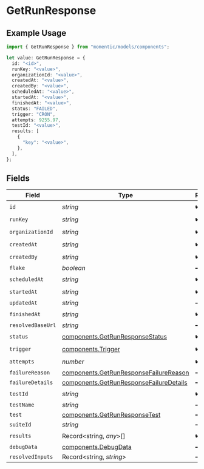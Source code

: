 # GetRunResponse

## Example Usage

```typescript
import { GetRunResponse } from "momentic/models/components";

let value: GetRunResponse = {
  id: "<id>",
  runKey: "<value>",
  organizationId: "<value>",
  createdAt: "<value>",
  createdBy: "<value>",
  scheduledAt: "<value>",
  startedAt: "<value>",
  finishedAt: "<value>",
  status: "FAILED",
  trigger: "CRON",
  attempts: 9255.97,
  testId: "<value>",
  results: [
    {
      "key": "<value>",
    },
  ],
};
```

## Fields

| Field                                                                                              | Type                                                                                               | Required                                                                                           | Description                                                                                        |
| -------------------------------------------------------------------------------------------------- | -------------------------------------------------------------------------------------------------- | -------------------------------------------------------------------------------------------------- | -------------------------------------------------------------------------------------------------- |
| `id`                                                                                               | *string*                                                                                           | :heavy_check_mark:                                                                                 | N/A                                                                                                |
| `runKey`                                                                                           | *string*                                                                                           | :heavy_check_mark:                                                                                 | N/A                                                                                                |
| `organizationId`                                                                                   | *string*                                                                                           | :heavy_check_mark:                                                                                 | N/A                                                                                                |
| `createdAt`                                                                                        | *string*                                                                                           | :heavy_check_mark:                                                                                 | N/A                                                                                                |
| `createdBy`                                                                                        | *string*                                                                                           | :heavy_check_mark:                                                                                 | N/A                                                                                                |
| `flake`                                                                                            | *boolean*                                                                                          | :heavy_minus_sign:                                                                                 | N/A                                                                                                |
| `scheduledAt`                                                                                      | *string*                                                                                           | :heavy_check_mark:                                                                                 | N/A                                                                                                |
| `startedAt`                                                                                        | *string*                                                                                           | :heavy_check_mark:                                                                                 | N/A                                                                                                |
| `updatedAt`                                                                                        | *string*                                                                                           | :heavy_minus_sign:                                                                                 | N/A                                                                                                |
| `finishedAt`                                                                                       | *string*                                                                                           | :heavy_check_mark:                                                                                 | N/A                                                                                                |
| `resolvedBaseUrl`                                                                                  | *string*                                                                                           | :heavy_minus_sign:                                                                                 | N/A                                                                                                |
| `status`                                                                                           | [components.GetRunResponseStatus](../../models/components/getrunresponsestatus.md)                 | :heavy_check_mark:                                                                                 | N/A                                                                                                |
| `trigger`                                                                                          | [components.Trigger](../../models/components/trigger.md)                                           | :heavy_check_mark:                                                                                 | N/A                                                                                                |
| `attempts`                                                                                         | *number*                                                                                           | :heavy_check_mark:                                                                                 | N/A                                                                                                |
| `failureReason`                                                                                    | [components.GetRunResponseFailureReason](../../models/components/getrunresponsefailurereason.md)   | :heavy_minus_sign:                                                                                 | N/A                                                                                                |
| `failureDetails`                                                                                   | [components.GetRunResponseFailureDetails](../../models/components/getrunresponsefailuredetails.md) | :heavy_minus_sign:                                                                                 | N/A                                                                                                |
| `testId`                                                                                           | *string*                                                                                           | :heavy_check_mark:                                                                                 | N/A                                                                                                |
| `testName`                                                                                         | *string*                                                                                           | :heavy_minus_sign:                                                                                 | N/A                                                                                                |
| `test`                                                                                             | [components.GetRunResponseTest](../../models/components/getrunresponsetest.md)                     | :heavy_minus_sign:                                                                                 | N/A                                                                                                |
| `suiteId`                                                                                          | *string*                                                                                           | :heavy_minus_sign:                                                                                 | N/A                                                                                                |
| `results`                                                                                          | Record<string, *any*>[]                                                                            | :heavy_check_mark:                                                                                 | N/A                                                                                                |
| `debugData`                                                                                        | [components.DebugData](../../models/components/debugdata.md)                                       | :heavy_minus_sign:                                                                                 | N/A                                                                                                |
| `resolvedInputs`                                                                                   | Record<string, *string*>                                                                           | :heavy_minus_sign:                                                                                 | N/A                                                                                                |